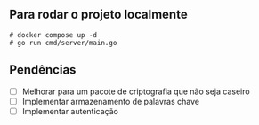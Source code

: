 ## Para rodar o projeto localmente
```
# docker compose up -d
# go run cmd/server/main.go
```

## Pendências
- [ ] Melhorar para um pacote de criptografia que não seja caseiro
- [ ] Implementar armazenamento de palavras chave
- [ ] Implementar autenticação